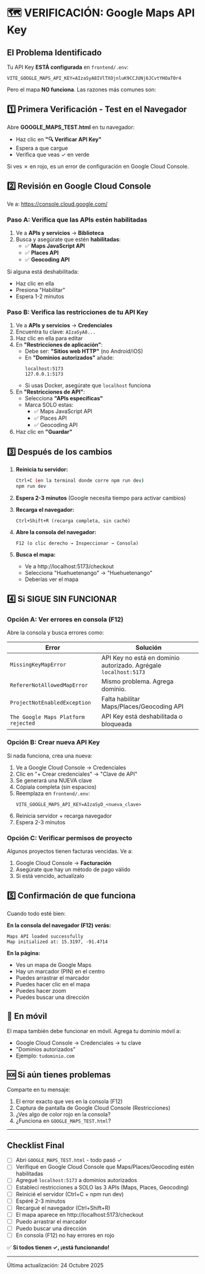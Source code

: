 # 🗺️ VERIFICACIÓN: Google Maps API Key

## El Problema Identificado

Tu API Key **ESTÁ configurada** en `frontend/.env`:
```
VITE_GOOGLE_MAPS_API_KEY=AIzaSyA8IVlTXOjnluK9CCJUNj6JCvtYHOaT0r4
```

Pero el mapa **NO funciona**. Las razones más comunes son:

## 1️⃣ Primera Verificación - Test en el Navegador

Abre **GOOGLE_MAPS_TEST.html** en tu navegador:
- Haz clic en **"🔍 Verificar API Key"**
- Espera a que cargue
- Verifica que veas ✓ en verde

Si ves ✗ en rojo, es un error de configuración en Google Cloud Console.

## 2️⃣ Revisión en Google Cloud Console

Ve a: https://console.cloud.google.com/

### Paso A: Verifica que las APIs estén habilitadas

1. Ve a **APIs y servicios** → **Biblioteca**
2. Busca y asegúrate que estén **habilitadas**:
   - ✅ **Maps JavaScript API**
   - ✅ **Places API**
   - ✅ **Geocoding API**

Si alguna está deshabilitada:
- Haz clic en ella
- Presiona "Habilitar"
- Espera 1-2 minutos

### Paso B: Verifica las restricciones de tu API Key

1. Ve a **APIs y servicios** → **Credenciales**
2. Encuentra tu clave: `AIzaSyA8...`
3. Haz clic en ella para editar
4. En **"Restricciones de aplicación"**:
   - Debe ser: **"Sitios web HTTP"** (no Android/iOS)
   - En **"Dominios autorizados"** añade:
     ```
     localhost:5173
     127.0.0.1:5173
     ```
   - Si usas Docker, asegúrate que `localhost` funciona
5. En **"Restricciones de API"**:
   - Selecciona **"APIs específicas"**
   - Marca SOLO estas:
     - ✅ Maps JavaScript API
     - ✅ Places API
     - ✅ Geocoding API
6. Haz clic en **"Guardar"**

## 3️⃣ Después de los cambios

1. **Reinicia tu servidor:**
   ```bash
   Ctrl+C (en la terminal donde corre npm run dev)
   npm run dev
   ```

2. **Espera 2-3 minutos** (Google necesita tiempo para activar cambios)

3. **Recarga el navegador:**
   ```
   Ctrl+Shift+R (recarga completa, sin caché)
   ```

4. **Abre la consola del navegador:**
   ```
   F12 (o clic derecho → Inspeccionar → Consola)
   ```

5. **Busca el mapa:**
   - Ve a http://localhost:5173/checkout
   - Selecciona "Huehuetenango" → "Huehuetenango"
   - Deberías ver el mapa

## 4️⃣ Si SIGUE SIN FUNCIONAR

### Opción A: Ver errores en consola (F12)

Abre la consola y busca errores como:

| Error | Solución |
|-------|----------|
| `MissingKeyMapError` | API Key no está en dominio autorizado. Agrégale `localhost:5173` |
| `RefererNotAllowedMapError` | Mismo problema. Agrega dominio. |
| `ProjectNotEnabledException` | Falta habilitar Maps/Places/Geocoding API |
| `The Google Maps Platform rejected` | API Key está deshabilitada o bloqueada |

### Opción B: Crear nueva API Key

Si nada funciona, crea una nueva:

1. Ve a Google Cloud Console → Credenciales
2. Clic en "+ Crear credenciales" → "Clave de API"
3. Se generará una NUEVA clave
4. Cópiala completa (sin espacios)
5. Reemplaza en `frontend/.env`:
   ```
   VITE_GOOGLE_MAPS_API_KEY=AIzaSyD_<nueva_clave>
   ```
6. Reinicia servidor + recarga navegador
7. Espera 2-3 minutos

### Opción C: Verificar permisos de proyecto

Algunos proyectos tienen facturas vencidas. Ve a:
1. Google Cloud Console → **Facturación**
2. Asegúrate que hay un método de pago válido
3. Si está vencido, actualízalo

## 5️⃣ Confirmación de que funciona

Cuando todo esté bien:

**En la consola del navegador (F12) verás:**
```
Maps API loaded successfully
Map initialized at: 15.3197, -91.4714
```

**En la página:**
- Ves un mapa de Google Maps
- Hay un marcador (PIN) en el centro
- Puedes arrastrar el marcador
- Puedes hacer clic en el mapa
- Puedes hacer zoom
- Puedes buscar una dirección

## 📱 En móvil

El mapa también debe funcionar en móvil. Agrega tu dominio móvil a:
- Google Cloud Console → Credenciales → tu clave
- "Dominios autorizados"
- Ejemplo: `tudominio.com`

## 🆘 Si aún tienes problemas

Comparte en tu mensaje:
1. El error exacto que ves en la consola (F12)
2. Captura de pantalla de Google Cloud Console (Restricciones)
3. ¿Ves algo de color rojo en la consola?
4. ¿Funciona en `GOOGLE_MAPS_TEST.html`?

---

## Checklist Final

- [ ] Abri `GOOGLE_MAPS_TEST.html` - todo pasó ✓
- [ ] Verifiqué en Google Cloud Console que Maps/Places/Geocoding estén habilitadas
- [ ] Agregué `localhost:5173` a dominios autorizados
- [ ] Establecí restricciones a SOLO las 3 APIs (Maps, Places, Geocoding)
- [ ] Reinicié el servidor (Ctrl+C + npm run dev)
- [ ] Espéré 2-3 minutos
- [ ] Recargué el navegador (Ctrl+Shift+R)
- [ ] El mapa aparece en http://localhost:5173/checkout
- [ ] Puedo arrastrar el marcador
- [ ] Puedo buscar una dirección
- [ ] En consola (F12) no hay errores en rojo

✅ **Si todos tienen ✓, ¡está funcionando!**

---

Última actualización: 24 Octubre 2025
